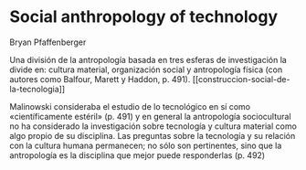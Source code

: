 # Social anthropology of technology
Bryan Pfaffenberger

Una división de la antropología basada en tres esferas de investigación la divide en: cultura material, organización social y antropología física (con autores como Balfour, Marett y Haddon, p. 491). [[construccion-social-de-la-tecnologia]]

Malinowski consideraba el estudio de lo tecnológico en sí como «científicamente estéril» (p. 491) y en general la antropología sociocultural no ha considerado la investigación sobre tecnología y cultura material como algo propio de su disciplina. Las preguntas sobre la tecnología y su relación con la cultura humana permanecen; no sólo son pertinentes, sino que la antropología es la disciplina que mejor puede responderlas (p. 492)


